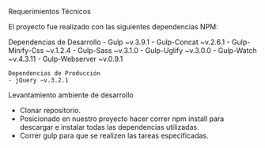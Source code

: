 Requerimientos Técnicos

El proyecto fue realizado con las siguientes dependencias NPM:

Dependencias de Desarrollo
    - Gulp ~v.3.9.1
   	- Gulp-Concat ~v.2.6.1
   	- Gulp-Minify-Css ~v.1.2.4
   	- Gulp-Sass ~v.3.1.0
   	- Gulp-Uglify ~v.3.0.0
   	- Gulp-Watch ~v.4.3.11
   	- Gulp-Webserver ~v.0.9.1

   	Dependencias de Producción
   	- jQuery ~v.3.2.1

Levantamiento ambiente de desarrollo

- Clonar repositorio.
- Posicionado en nuestro proyecto hacer correr npm install para descargar e instalar todas las dependencias utilizadas.
- Correr gulp para que se realizen las tareas especificadas.